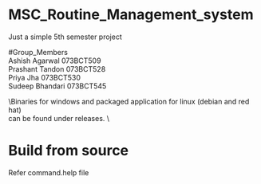 # MSC_Routine_Management_system
Just a simple 5th semester project

#Group_Members\
Ashish Agarwal 		073BCT509\
Prashant Tandon 	073BCT528\
Priya Jha 			073BCT530\
Sudeep Bhandari 	073BCT545

\Binaries for windows and packaged application for linux (debian and red hat)\
can be found under releases.
\


# Build from source
Refer command.help file

